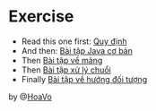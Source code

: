 # Exercise

- Read this one first: [Quy định](Flow.md)
- And then: [Bài tập Java cơ bản](Basic.md)
- Then [Bài tập về mảng](Array.md)
- Then [Bài tập xử lý chuổi](String.md)
- Finally [Bài tập về hướng đối tượng](OOP.md)


by @[HoaVo](https://github.com/tommyemmnuel)
